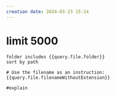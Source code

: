 ```yaml
---
creation date: 2024-03-23 15:14
---
```


# limit 5000

```tasks
folder includes {{query.file.folder}}
sort by path

# Use the filename as an instruction:
{{query.file.filenameWithoutExtension}}

#explain
```
